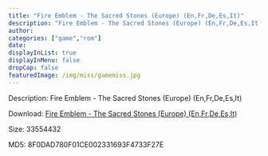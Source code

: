 ```yaml
---
title: "Fire Emblem - The Sacred Stones (Europe) (En,Fr,De,Es,It)"
description: "Fire Emblem - The Sacred Stones (Europe) (En,Fr,De,Es,It)"
author: 
categories: ["game","rom"]
date: 
displayInList: true
displayInMenu: false
dropCap: false
featuredImage: /img/miss/gamemiss.jpg
---
```


Description: Fire Emblem - The Sacred Stones (Europe) (En,Fr,De,Es,It)

Download: <a style="text-decoration:underline;" href="https://mega.nz/#!zTAUVaDa!TOC-MBYdoq-cwqeZSmH5CjTj-3_VI4rU_hN-o6i0UFQ" target = "_blank" rel = "nofollow" > Fire Emblem - The Sacred Stones (Europe) (En,Fr,De,Es,It)</a>

Size: 33554432

MD5: 8F0DAD780F01CE002331693F4733F27E


